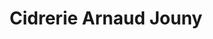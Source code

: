 ---
title: "Cidrerie Arnaud Jouny"
url: /tremereuc/cidrerie-arnaud-jouny/
shop: Landwirtschaftlich
---